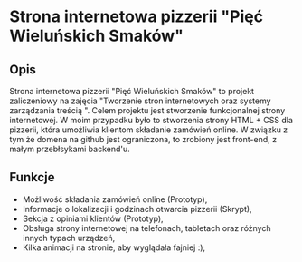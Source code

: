 # Strona internetowa pizzerii "Pięć Wieluńskich Smaków"
## Opis
Strona internetowa pizzerii "Pięć Wieluńskich Smaków" to projekt zaliczeniowy na zajęcia "Tworzenie stron internetowych oraz systemy zarządzania treścią ". Celem projektu jest stworzenie funkcjonalnej strony internetowej. W moim przypadku było to stworzenia strony HTML + CSS dla pizzerii, która umożliwia klientom składanie zamówień online. W związku z tym że domena na github jest ograniczona, to zrobiony jest front-end, z małym przebłsykami backend'u.
## Funkcje
- Możliwość składania zamówień online (Prototyp),
- Informacje o lokalizacji i godzinach otwarcia pizzerii (Skrypt),
- Sekcja z opiniami klientów (Prototyp),
- Obsługa strony internetowej na telefonach, tabletach oraz różnych innych typach urządzeń,
- Kilka animacji na stronie, aby wyglądała fajniej :),
